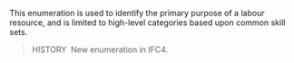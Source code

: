 This enumeration is used to identify the primary purpose of a labour resource, and is limited to high-level categories based upon common skill sets.

> HISTORY&nbsp; New enumeration in IFC4.
